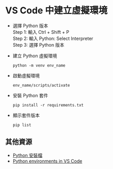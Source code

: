 # VS Code 中建立虛擬環境
- 選擇 Python 版本  
Step 1: 輸入 Ctrl + Shift + P  
Step 2: 輸入 Python: Select Interpreter   
Step 3: 選擇 Python 版本    

- 建立 Python 虛擬環境
  ```console
  python -m venv env_name
  ```

- 啟動虛擬環境
  ```console
  env_name/scripts/activate
  ```

- 安裝 Python 套件
  ```console
  pip install -r requirements.txt
  ```

- 顯示套件版本
  ```console
  pip list
  ```

## 其他資源
- [Python 安裝檔](https://www.python.org/downloads/windows/)
- [Python environments in VS Code](https://code.visualstudio.com/docs/python/environments)
